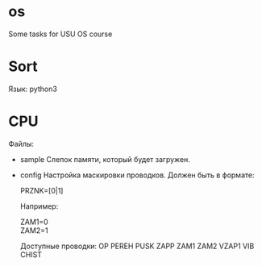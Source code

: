 os
==

Some tasks for USU OS course

Sort
===

Язык: python3

CPU
===

Файлы:
* sample
  Слепок памяти, который будет загружен.
* config
  Настройка маскировки проводков.
  Должен быть в формате:

  PRZNK=[0|1]

  Например:
  
  ZAM1=0
  <br/>
  ZAM2=1

  Доступные проводки:
    OP
    PEREH
    PUSK
    ZAPP
    ZAM1
    ZAM2
    VZAP1
    VIB
    CHIST    

